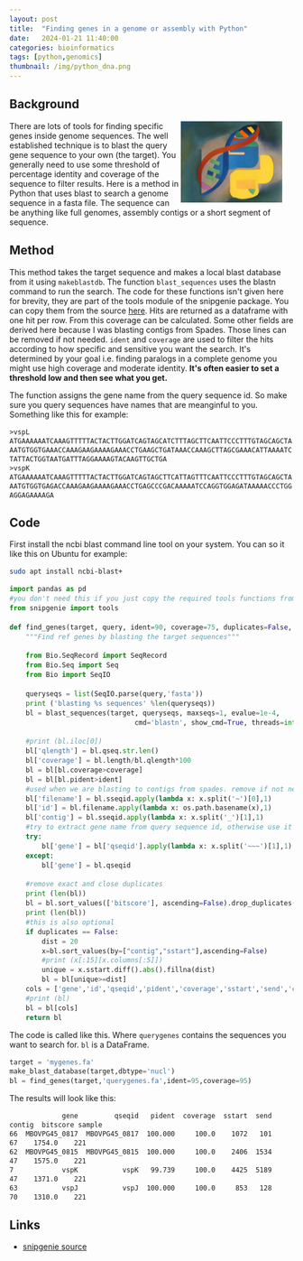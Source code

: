 ```yaml
---
layout: post
title:  "Finding genes in a genome or assembly with Python"
date:   2024-01-21 11:40:00
categories: bioinformatics
tags: [python,genomics]
thumbnail: /img/python_dna.png
---
```


## Background

<div style="width: 200px; float:right;">
 <a href="/img/python_dna.png"> <img src="/img/python_dna.png" width="180px"></a>
</div>

There are lots of tools for finding specific genes inside genome sequences. The well established technique is to blast the query gene sequence to your own (the target). You generally need to use some threshold of percentage identity and coverage of the sequence to filter results. Here is a method in Python that uses blast to search a genome sequence in a fasta file. The sequence can be anything like full genomes, assembly contigs or a short segment of sequence.

## Method

This method takes the target sequence and makes a local blast database from it using `makeblastdb`. The function `blast_sequences` uses the blastn command to run the search. The code for these functions isn't given here for brevity, they are part of the tools module of the snipgenie package. You can copy them from the source [here](https://github.com/dmnfarrell/snipgenie/blob/master/snipgenie/tools.py). Hits are returned as a dataframe with one hit per row. From this coverage can be calculated. Some other fields are derived here because I was blasting contigs from Spades. Those lines can be removed if not needed. `ident` and `coverage` are used to filter the hits according to how specific and sensitive you want the search. It's determined by your goal i.e. finding paralogs in a complete genome you might use high coverage and moderate identity. **It's often easier to set a threshold low and then see what you get.**

The function assigns the gene name from the query sequence id. So make sure you query sequences have names that are meanginful to you. Something like this for example:

```
>vspL
ATGAAAAAATCAAAGTTTTTACTACTTGGATCAGTAGCATCTTTAGCTTCAATTCCCTTTGTAGCAGCTA
AATGTGGTGAAACCAAAGAAGAAAAGAAACCTGAAGCTGATAAACCAAAGCTTAGCGAAACATTAAAATC
TATTACTGGTAATGATTTAGGAAAAGTACAAGTTGCTGA
>vspK
ATGAAAAAATCAAAGTTTTTACTACTTGGATCAGTAGCTTCATTAGTTTCAATTCCCTTTGTAGCAGCTA
AATGTGGTGAGACCAAAGAAGAAAAGAAACCTGAGCCCGACAAAAATCCAGGTGGAGATAAAAACCCTGG
AGGAGAAAAGA
```

## Code

First install the ncbi blast command line tool on your system. You can so it like this on Ubuntu for example:

```bash
sudo apt install ncbi-blast+
```

```python
import pandas as pd
#you don't need this if you just copy the required tools functions from the module
from snipgenie import tools

def find_genes(target, query, ident=90, coverage=75, duplicates=False, threads=2, **kwds):
    """Find ref genes by blasting the target sequences"""

    from Bio.SeqRecord import SeqRecord
    from Bio.Seq import Seq
    from Bio import SeqIO

    queryseqs = list(SeqIO.parse(query,'fasta'))
    print ('blasting %s sequences' %len(queryseqs))
    bl = blast_sequences(target, queryseqs, maxseqs=1, evalue=1e-4,
                               cmd='blastn', show_cmd=True, threads=int(threads))

    #print (bl.iloc[0])
    bl['qlength'] = bl.qseq.str.len()
    bl['coverage'] = bl.length/bl.qlength*100
    bl = bl[bl.coverage>coverage]
    bl = bl[bl.pident>ident]
    #used when we are blasting to contigs from spades. remove if not needed.
    bl['filename'] = bl.sseqid.apply(lambda x: x.split('~')[0],1)
    bl['id'] = bl.filename.apply(lambda x: os.path.basename(x),1)
    bl['contig'] = bl.sseqid.apply(lambda x: x.split('_')[1],1)
    #try to extract gene name from query sequence id, otherwise use it directly
    try:
        bl['gene'] = bl['qseqid'].apply(lambda x: x.split('~~~')[1],1)
    except:
        bl['gene'] = bl.qseqid

    #remove exact and close duplicates
    print (len(bl))
    bl = bl.sort_values(['bitscore'], ascending=False).drop_duplicates(['contig','sstart','send'])
    print (len(bl))
    #this is also optional
    if duplicates == False:
        dist = 20
        x=bl.sort_values(by=["contig","sstart"],ascending=False)
        #print (x[:15][x.columns[:5]])
        unique = x.sstart.diff().abs().fillna(dist)
        bl = bl[unique>=dist]
    cols = ['gene','id','qseqid','pident','coverage','sstart','send','contig','filename','bitscore']
    #print (bl)
    bl = bl[cols]
    return bl
```

The code is called like this. Where `querygenes` contains the sequences you want to search for. `bl` is a DataFrame.

```python
target = 'mygenes.fa'
make_blast_database(target,dbtype='nucl')
bl = find_genes(target,'querygenes.fa',ident=95,coverage=95)
```

The results will look like this:

```
             gene         qseqid   pident  coverage  sstart  send contig  bitscore sample
66  MBOVPG45_0817  MBOVPG45_0817  100.000     100.0    1072   101     67    1754.0    221
62  MBOVPG45_0815  MBOVPG45_0815  100.000     100.0    2406  1534     47    1575.0    221
7            vspK           vspK   99.739     100.0    4425  5189     47    1371.0    221
63           vspJ           vspJ  100.000     100.0     853   128     70    1310.0    221
```

## Links

* [snipgenie source](https://github.com/dmnfarrell/snipgenie/blob/master/snipgenie/tools.py)